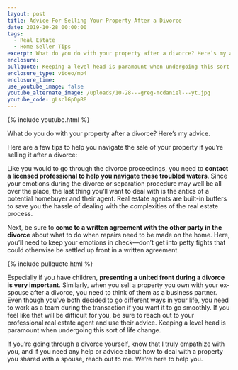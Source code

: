 ```yaml
---
layout: post
title: Advice For Selling Your Property After a Divorce
date: 2019-10-28 00:00:00
tags:
  - Real Estate
  - Home Seller Tips
excerpt: What do you do with your property after a divorce? Here’s my advice.
enclosure:
pullquote: Keeping a level head is paramount when undergoing this sort of life change.
enclosure_type: video/mp4
enclosure_time:
use_youtube_image: false
youtube_alternate_image: /uploads/10-28---greg-mcdaniel---yt.jpg
youtube_code: gLsclGpOpR8
---
```


{% include youtube.html %}

What do you do with your property after a divorce? Here’s my advice.

Here are a few tips to help you navigate the sale of your property if you’re selling it after a divorce:

Like you would to go through the divorce proceedings, you need to **contact a licensed professional to help you navigate these troubled waters**. Since your emotions during the divorce or separation procedure may well be all over the place, the last thing you’ll want to deal with is the antics of a potential homebuyer and their agent. Real estate agents are built-in buffers to save you the hassle of dealing with the complexities of the real estate process.

Next, be sure to **come to a written agreement with the other party in the divorce** about what to do when repairs need to be made on the home. Here, you’ll need to keep your emotions in check—don’t get into petty fights that could otherwise be settled up front in a written agreement.

{% include pullquote.html %}

Especially if you have children, **presenting a united front during a divorce is very important**. Similarly, when you sell a property you own with your ex-spouse after a divorce, you need to think of them as a business partner. Even though you’ve both decided to go different ways in your life, you need to work as a team during the transaction if you want it to go smoothly. If you feel like that will be difficult for you, be sure to reach out to your professional real estate agent and use their advice. Keeping a level head is paramount when undergoing this sort of life change.

If you’re going through a divorce yourself, know that I truly empathize with you, and if you need any help or advice about how to deal with a property you shared with a spouse, reach out to me. We’re here to help you.